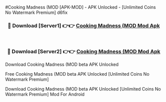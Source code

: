 #Cooking Madness (MOD [APK-MOD] - APK Unlocked - [Unlimited Coins No Watermark Premium] d6fix



<div align="center">

<h3>🔴 Download [Server1] 👉👉 <a href="https://momento.my/?title=Cooking_Madness_(MOD">Cooking Madness (MOD Mod Apk</a></h3><br>

<h3>🔴 Download [Server2] 👉👉 <a href="https://momento.my/?title=Cooking_Madness_(MOD">Cooking Madness (MOD Mod Apk</a></h3>
</div>



Download Cooking Madness (MOD beta APK Unlocked

Free Cooking Madness (MOD beta APK Unlocked [Unlimited Coins No Watermark Premium]

Download Cooking Madness (MOD beta APK Unlocked [Unlimited Coins No Watermark Premium] Mod For Android
